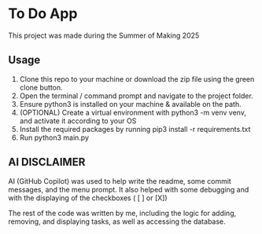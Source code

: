 # To Do App

This project was made during the Summer of Making 2025

## Usage
1. Clone this repo to your machine or download the zip file using the green clone button.
2. Open the terminal / command prompt and navigate to the project folder.
3. Ensure python3 is installed on your machine & available on the path.
4. (OPTIONAL) Create a virtual environment with python3 -m venv venv, and activate it according to your OS
5. Install the required packages by running pip3 install -r requirements.txt
6. Run python3 main.py

## AI DISCLAIMER
AI (GitHub Copilot) was used to help write the readme, some commit messages, and the menu prompt. It also helped with some debugging and with the displaying of the checkboxes ( [ ] or [X])

The rest of the code was written by me, including the logic for adding, removing, and displaying tasks, as well as accessing the database.
